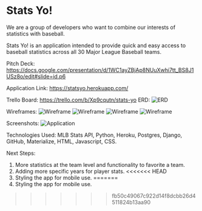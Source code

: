 <h1>
Stats Yo!
</h1>

We are a group of developers who want to combine our interests of statistics with baseball.

Stats Yo! is an application intended to provide quick and easy access to baseball statistics across all 30 Major League Baseball teams.

Pitch Deck:
https://docs.google.com/presentation/d/1WC1ayZBjAp8NUuXwhi7tt_BS8J1USz8o/edit#slide=id.p6

Application Link:
https://statsyo.herokuapp.com/

Trello Board:
https://trello.com/b/Xp9cqutn/stats-yo
ERD:
![ERD](statsyo/main_app/static/images/ERD.png)

Wireframes:
![Wireframe](/statsyo/main_app/static/images/landingPage.png)
![Wireframe](statsyo/main_app/static/images/secondPage.png)
![Wireframe](statsyo/main_app/static/images/thirdPage.png)
![Wireframe](statsyo/main_app/static/images/fourthPage.png)

Screenshots:
![Application](/Users/marcushansen/Desktop/django-projects/statsyo/main_app/static/images/appScreenshot.png)


Technologies Used: MLB Stats API, Python, Heroku, Postgres, Django, GitHub, Materialize, HTML, Javascript, CSS.


Next Steps: 
1) More statistics at the team level and functionality to favorite a team.
2) Adding more specific years for player stats.
<<<<<<< HEAD
3) Styling the app for mobile use.
=======
3) Styling the app for mobile use.
>>>>>>> fb50c49067c922d14f8dcbb26d4511824b13aa90
